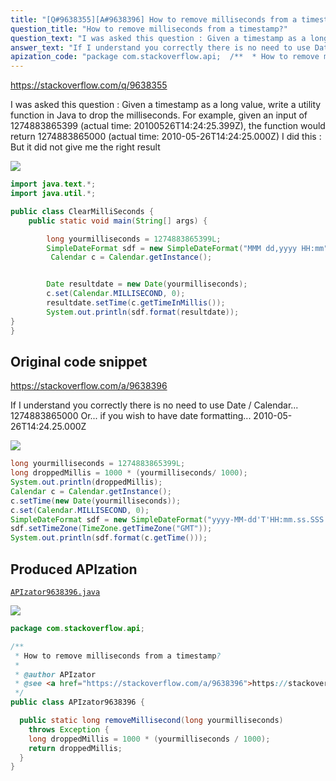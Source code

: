 ```yaml
---
title: "[Q#9638355][A#9638396] How to remove milliseconds from a timestamp?"
question_title: "How to remove milliseconds from a timestamp?"
question_text: "I was asked this question : Given a timestamp as a long value, write a utility function in Java to drop the milliseconds. For example, given an input of 1274883865399 (actual time: 20100526T14:24:25.399Z), the function would return 1274883865000 (actual time: 2010-05-26T14:24:25.000Z) I did this : But it did not give me the right result"
answer_text: "If I understand you correctly there is no need to use Date / Calendar... 1274883865000 Or... if you wish to have date formatting... 2010-05-26T14:24.25.000Z"
apization_code: "package com.stackoverflow.api;  /**  * How to remove milliseconds from a timestamp?  *  * @author APIzator  * @see <a href=\"https://stackoverflow.com/a/9638396\">https://stackoverflow.com/a/9638396</a>  */ public class APIzator9638396 {    public static long removeMillisecond(long yourmilliseconds)     throws Exception {     long droppedMillis = 1000 * (yourmilliseconds / 1000);     return droppedMillis;   } }"
---
```


https://stackoverflow.com/q/9638355

I was asked this question :
Given a timestamp as a long value, write a utility function in Java to drop the milliseconds.
For example, given an input of 1274883865399 (actual time: 20100526T14:24:25.399Z), the
function would return 1274883865000 (actual time: 2010-05-26T14:24:25.000Z)
I did this :
But it did not give me the right result


<div class="code-logo"><img src="/stackoverflow.png" /></div>

```java
import java.text.*;
import java.util.*;

public class ClearMilliSeconds {
    public static void main(String[] args) {   

        long yourmilliseconds = 1274883865399L;
        SimpleDateFormat sdf = new SimpleDateFormat("MMM dd,yyyy HH:mm");
         Calendar c = Calendar.getInstance();


        Date resultdate = new Date(yourmilliseconds);
        c.set(Calendar.MILLISECOND, 0);
        resultdate.setTime(c.getTimeInMillis());
        System.out.println(sdf.format(resultdate)); 
}
}
```


## Original code snippet

https://stackoverflow.com/a/9638396

If I understand you correctly there is no need to use Date / Calendar...
1274883865000
Or... if you wish to have date formatting...
2010-05-26T14:24.25.000Z

<div class="code-logo"><img src="/stackoverflow.png" /></div>

```java
long yourmilliseconds = 1274883865399L;
long droppedMillis = 1000 * (yourmilliseconds/ 1000);    
System.out.println(droppedMillis);
Calendar c = Calendar.getInstance();
c.setTime(new Date(yourmilliseconds));
c.set(Calendar.MILLISECOND, 0);
SimpleDateFormat sdf = new SimpleDateFormat("yyyy-MM-dd'T'HH:mm.ss.SSS'Z'");
sdf.setTimeZone(TimeZone.getTimeZone("GMT"));
System.out.println(sdf.format(c.getTime()));
```

## Produced APIzation

[`APIzator9638396.java`](https://github.com/pasqualesalza/apization/raw/main/data/search/APIzator9638396.java)

<div class="code-logo"><img src="/apizator.png" /></div>

```java
package com.stackoverflow.api;

/**
 * How to remove milliseconds from a timestamp?
 *
 * @author APIzator
 * @see <a href="https://stackoverflow.com/a/9638396">https://stackoverflow.com/a/9638396</a>
 */
public class APIzator9638396 {

  public static long removeMillisecond(long yourmilliseconds)
    throws Exception {
    long droppedMillis = 1000 * (yourmilliseconds / 1000);
    return droppedMillis;
  }
}

```